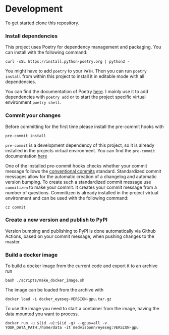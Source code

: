 
# Development
To get started clone this repository.

### Install dependencies

This project uses Poetry for dependency management and packaging. You can install with the following command:
```shell
curl -sSL https://install.python-poetry.org | python3 -
```
You might have to add `poetry` to your `PATH`. Then you can run `poetry install` from within this project to install it in editable mode with all dependencies.

You can find the documentation of Poetry [here](https://python-poetry.org/docs/). I mainly use it to add dependencies with `poetry add` or to start the project specific virtual environment `poetry shell`.

### Commit your changes

Before committing for the first time please install the pre-commit hooks with
```shell
pre-commit install
```
`pre-commit` is a development dependency of this project, so it is already installed in the projects virtual environment. You can find the `pre-commit` documentation [here](https://pre-commit.com/)

One of the installed pre-commit hooks checks whether your commit message follows the [conventional commits](https://www.conventionalcommits.org/) standard. Standardized commit messages allow for the automatic creation of a changelog and automatic version bumping.
To create such a standardized commit message use `commitizen` to make your commit. It creates your commit message from a number of questions.
Commitizen is already installed in the project virtual environment and can be used with the following command:
```shell
cz commit
```

### Create a new version and publish to PyPI
Version bumping and publishing to PyPI is done automatically via Github Actions, based on your commit message, when pushing changes to the master.


### Build a docker image
To build a docker image from the current code and export it to an archive run

```shell
bash ./scripts/make_docker_image.sh
```

The image can be loaded from the archive with

```shell
docker load -i docker_eyeseg-VERSION-gpu.tar.gz
```

To use the image you need to start a container from the image, having the data mounted you want to process.

```shell
docker run -u $(id -u):$(id -g) --gpus=all -v YOUR_DATA_PATH:/home/data -it medvisbonn/eyeseg:VERSION-gpu
```
